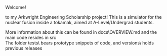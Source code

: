 Welcome!

to my Arkwright Engineering Scholarship project! This is a simulator for the nuclear fusion inside a tokamak, aimed at A-Level/Undergrad students.

More information about this can be found in docs\OVERVIEW.md and the main code resides in src\
The folder tests\ bears prototype snippets of code, and versions\ holds previous releases